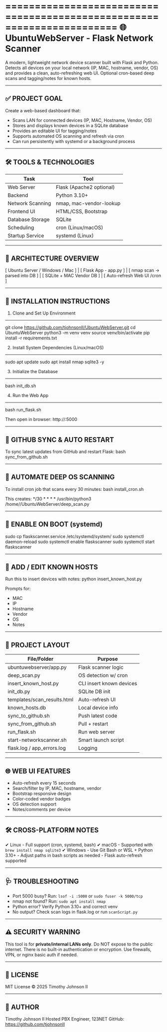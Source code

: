=======================================================================
🌐 UbuntuWebServer - Flask Network Scanner
=======================================================================

A modern, lightweight network device scanner built with Flask and Python.
Detects all devices on your local network (IP, MAC, hostname, vendor, OS)
and provides a clean, auto-refreshing web UI. Optional cron-based deep scans
and tagging/notes for known hosts.

-----------------------------------------------------------------------
✅ PROJECT GOAL
-----------------------------------------------------------------------

Create a web-based dashboard that:
- Scans LAN for connected devices (IP, MAC, Hostname, Vendor, OS)
- Stores and displays known devices in a SQLite database
- Provides an editable UI for tagging/notes
- Supports automated OS scanning and refresh via cron
- Can run persistently with systemd or a background process

-----------------------------------------------------------------------
🛠 TOOLS & TECHNOLOGIES
-----------------------------------------------------------------------

Task                    | Tool
------------------------|-------------------------------
Web Server              | Flask (Apache2 optional)
Backend                 | Python 3.10+
Network Scanning        | nmap, mac-vendor-lookup
Frontend UI             | HTML/CSS, Bootstrap
Database Storage        | SQLite
Scheduling              | cron (Linux/macOS)
Startup Service         | systemd (Linux)

-----------------------------------------------------------------------
🧱 ARCHITECTURE OVERVIEW
-----------------------------------------------------------------------

[ Ubuntu Server / Windows / Mac ]
          |
     [ Flask App - app.py ]
          |
[ nmap scan → parsed into DB ]
          |
[ SQLite + MAC Vendor DB ]
          |
[ Auto-refresh Web UI /cron ]

-----------------------------------------------------------------------
🧪 INSTALLATION INSTRUCTIONS
-----------------------------------------------------------------------

1. Clone and Set Up Environment
-------------------------------
git clone https://github.com/tjohnsonII/UbuntuWebServer.git
cd UbuntuWebServer
python3 -m venv venv
source venv/bin/activate
pip install -r requirements.txt

2. Install System Dependencies (Linux/macOS)
--------------------------------------------
sudo apt update
sudo apt install nmap sqlite3 -y

3. Initialize the Database
--------------------------
bash init_db.sh

4. Run the Web App
------------------
bash run_flask.sh

Then open in browser:
http://<server-ip>:5000

-----------------------------------------------------------------------
🔁 GITHUB SYNC & AUTO RESTART
-----------------------------------------------------------------------

To sync latest updates from GitHub and restart Flask:
bash sync_from_github.sh

-----------------------------------------------------------------------
🔂 AUTOMATE DEEP OS SCANNING
-----------------------------------------------------------------------

To install cron job that scans every 30 minutes:
bash install_cron.sh

This creates:
*/30 * * * * /usr/bin/python3 /home/<user>/UbuntuWebServer/deep_scan.py

-----------------------------------------------------------------------
🚀 ENABLE ON BOOT (systemd)
-----------------------------------------------------------------------

sudo cp flaskscanner.service /etc/systemd/system/
sudo systemctl daemon-reload
sudo systemctl enable flaskscanner
sudo systemctl start flaskscanner

-----------------------------------------------------------------------
🧾 ADD / EDIT KNOWN HOSTS
-----------------------------------------------------------------------

Run this to insert devices with notes:
python insert_known_host.py

Prompts for:
- MAC
- IP
- Hostname
- Vendor
- OS
- Notes

-----------------------------------------------------------------------
📂 PROJECT LAYOUT
-----------------------------------------------------------------------

File/Folder               | Purpose
--------------------------|------------------------------------------
ubuntuwebserver/app.py    | Flask scanner logic
deep_scan.py              | OS detection w/ cron
insert_known_host.py      | CLI insert known devices
init_db.py                | SQLite DB init
templates/scan_results.html | Auto-refresh UI
known_hosts.db            | Local device info
sync_to_github.sh         | Push latest code
sync_from_github.sh       | Pull + restart
run_flask.sh              | Run web server
start-networkscanner.sh   | Smart launch script
flask.log / app_errors.log| Logging

-----------------------------------------------------------------------
🌐 WEB UI FEATURES
-----------------------------------------------------------------------

- Auto-refresh every 15 seconds
- Search/filter by IP, MAC, hostname, vendor
- Bootstrap responsive design
- Color-coded vendor badges
- OS detection support
- Notes/comments per device

-----------------------------------------------------------------------
🛠 CROSS-PLATFORM NOTES
-----------------------------------------------------------------------

✔ Linux        - Full support (cron, systemd, bash)
✔ macOS        - Supported with `brew install nmap sqlite3`
✔ Windows      - Use Git Bash or WSL + Python 3.10+
               - Adjust paths in bash scripts as needed
               - Flask auto-refresh supported

-----------------------------------------------------------------------
🩺 TROUBLESHOOTING
-----------------------------------------------------------------------

- Port 5000 busy? Run: `lsof -i :5000` or `sudo fuser -k 5000/tcp`
- nmap not found? Run: `sudo apt install nmap`
- Python error? Verify Python 3.10+ and correct venv
- No output? Check scan logs in flask.log or run `scanScript.py`

-----------------------------------------------------------------------
⚠️ SECURITY WARNING
-----------------------------------------------------------------------

This tool is for **private/internal LANs only**.
Do NOT expose to the public internet.
There is no built-in authentication or encryption.
Use firewalls, VPN, or nginx basic auth if needed.

-----------------------------------------------------------------------
📄 LICENSE
-----------------------------------------------------------------------

MIT License © 2025 Timothy Johnson II

-----------------------------------------------------------------------
🙋 AUTHOR
-----------------------------------------------------------------------

Timothy Johnson II
Hosted PBX Engineer, 123NET
GitHub: https://github.com/tjohnsonII

